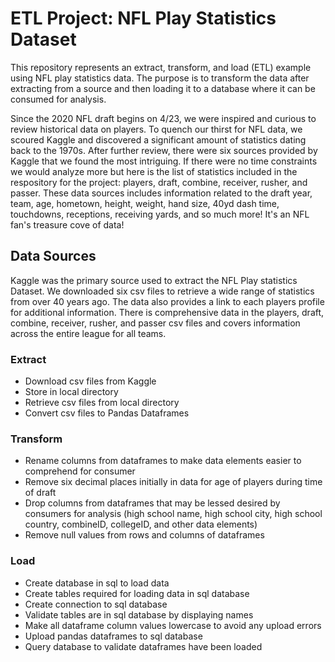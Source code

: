 # ETL Project: NFL Play Statistics Dataset

This repository represents an extract, transform, and load (ETL) example using NFL play statistics data. The purpose is to transform the data after extracting from a source and then loading it to a database where it can be consumed for analysis. 

Since the 2020 NFL draft begins on 4/23, we were inspired and curious to review historical data on players. To quench our thirst for NFL data, we scoured Kaggle and discovered a significant amount of statistics dating back to the 1970s. After further review, there were six sources provided by Kaggle that we found the most intriguing. If there were no time constraints we would analyze more but here is the list of statistics included in the respository for the project: players, draft, combine, receiver, rusher, and passer. These data sources includes information related to the draft year, team, age, hometown, height, weight, hand size, 40yd dash time, touchdowns, receptions, receiving yards, and so much more! It's an NFL fan's treasure cove of data! 


## Data Sources

Kaggle was the primary source used to extract the NFL Play statistics Dataset. We downloaded six csv files to retrieve a wide range of statistics from over 40 years ago. The data also provides a link to each players profile for additional information. There is comprehensive data in the players, draft, combine, receiver, rusher, and passer csv files and covers information across the entire league for all teams. 

### Extract
* Download csv files from Kaggle
* Store in local directory
* Retrieve csv files from local directory
* Convert csv files to Pandas Dataframes


### Transform
* Rename columns from dataframes to make data elements easier to comprehend for consumer
* Remove six decimal places initially in data for age of players during time of draft
* Drop columns from dataframes that may be lessed desired by consumers for analysis (high school name, high school city, high school country, combineID, collegeID, and other data elements)
* Remove null values from rows and columns of dataframes


### Load
* Create database in sql to load data
* Create tables required for loading data in sql database
* Create connection to sql database
* Validate tables are in sql database by displaying names
* Make all dataframe column values lowercase to avoid any upload errors
* Upload pandas dataframes to sql database
* Query database to validate dataframes have been loaded





